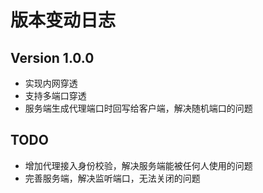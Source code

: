 # 版本变动日志

## Version 1.0.0

- 实现内网穿透
- 支持多端口穿透
- 服务端生成代理端口时回写给客户端，解决随机端口的问题

## TODO

- 增加代理接入身份校验，解决服务端能被任何人使用的问题
- 完善服务端，解决监听端口，无法关闭的问题